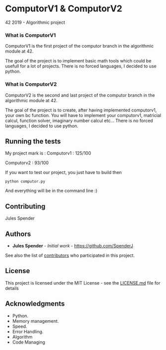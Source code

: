 # ComputorV1 & ComputorV2
42 2019 - Algorithmic project

### What is ComputorV1

ComputorV1 is the first project of the computor branch in the algorithmic module at 42.

The goal of the project is to implement basic math tools which could be usefull for a lot of projects.
There is no forced languages, I decided to use python.

### What is ComputorV2

ComputorV2 is the second and last project of the computor branch in the algorithmic module at 42.

The goal of the project is to create, after having implemented computorv1, your own bc function. You will have to implement your computorv1, matricial calcul, function solver, imaginary number calcul etc...
There is no forced languages, I decided to use python.

## Running the tests

My project mark is : 
Computorv1 : 125/100

Computorv2 : 93/100

If you want to test our project, you just have to build then

```
python computor.py
```

And everything will be in the command line :)

## Contributing

Jules Spender

## Authors

* **Jules Spender** - *Initial work* - https://github.com/SpenderJ

See also the list of [contributors](https://github.com/your/project/contributors) who participated in this project.

## License

This project is licensed under the MIT License - see the [LICENSE.md](LICENSE.md) file for details

## Acknowledgments

* Python.
* Memory management.
* Speed.
* Error Handling.
* Algorithm
* Code Managing

